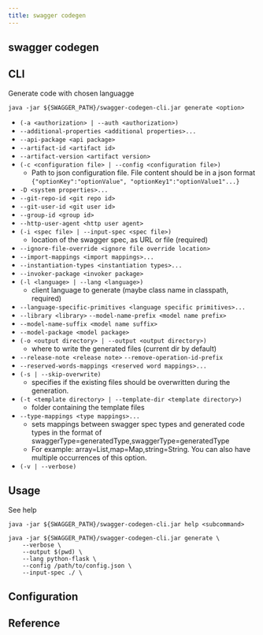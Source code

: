 ```yaml
---
title: swagger codegen
---
```


## swagger codegen

## CLI
Generate code with chosen languagge

```
java -jar ${SWAGGER_PATH}/swagger-codegen-cli.jar generate <option>
```

* `(-a <authorization> | --auth <authorization>)`
* `--additional-properties <additional properties>...`
* `--api-package <api package>`
* `--artifact-id <artifact id>`
* `--artifact-version <artifact version>`
* `(-c <configuration file> | --config <configuration file>)`
    * Path to json configuration file. File content should be in a json format `{"optionKey":"optionValue", "optionKey1":"optionValue1"...}`
* `-D <system properties>...`
* `--git-repo-id <git repo id>`
* `--git-user-id <git user id>`
* `--group-id <group id>`
* `--http-user-agent <http user agent>`
* `(-i <spec file> | --input-spec <spec file>)`
    * location of the swagger spec, as URL or file (required)
* `--ignore-file-override <ignore file override location>`
* `--import-mappings <import mappings>...`
* `--instantiation-types <instantiation types>...`
* `--invoker-package <invoker package>`
* `(-l <language> | --lang <language>)`
    *  client language to generate (maybe class name in classpath, required)
* `--language-specific-primitives <language specific primitives>...`
* `--library <library>` `--model-name-prefix <model name prefix>`
* `--model-name-suffix <model name suffix>`
* `--model-package <model package>`
* `(-o <output directory> | --output <output directory>)`
    * where to write the generated files (current dir by default)
* `--release-note <release note>` `--remove-operation-id-prefix`
* `--reserved-words-mappings <reserved word mappings>...`
* `(-s | --skip-overwrite)`
    * specifies if the existing files should be overwritten during the generation.
* `(-t <template directory> | --template-dir <template directory>)`
    * folder containing the template files
* `--type-mappings <type mappings>...`
    * sets mappings between swagger spec types and generated code types in the format of swaggerType=generatedType,swaggerType=generatedType
    * For example: array=List,map=Map,string=String. You can also have multiple occurrences of this option.
* `(-v | --verbose)`


## Usage
See help

```
java -jar ${SWAGGER_PATH}/swagger-codegen-cli.jar help <subcommand>
```

```
java -jar ${SWAGGER_PATH}/swagger-codegen-cli.jar generate \
    --verbose \
    --output $(pwd) \
    --lang python-flask \
    --config /path/to/config.json \
    --input-spec ./ \
```

## Configuration

## Reference
